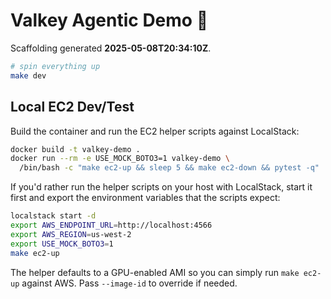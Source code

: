 # Valkey Agentic Demo 🚀

Scaffolding generated **2025-05-08T20:34:10Z**.

```bash
# spin everything up
make dev
```

## Local EC2 Dev/Test

Build the container and run the EC2 helper scripts against LocalStack:

```bash
docker build -t valkey-demo .
docker run --rm -e USE_MOCK_BOTO3=1 valkey-demo \
  /bin/bash -c "make ec2-up && sleep 5 && make ec2-down && pytest -q"
```

If you'd rather run the helper scripts on your host with LocalStack, start it
first and export the environment variables that the scripts expect:

```bash
localstack start -d
export AWS_ENDPOINT_URL=http://localhost:4566
export AWS_REGION=us-west-2
export USE_MOCK_BOTO3=1
make ec2-up
```
The helper defaults to a GPU-enabled AMI so you can simply run `make ec2-up`
against AWS.  Pass `--image-id` to override if needed.
